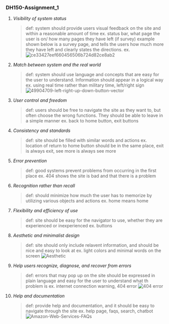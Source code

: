 ### **DH150-Assignment_1**

1. *Visibility of system status*
    > def: system should provide users visual feedback on the site and within a reasonable amount of time
    > ex. status bar, what page the user is on/ how many pages they have left (if survey)
    > example shown below is a survey page, and tells the users how much more they have left and clearly states the directions.
    > ex. ![ce33427eef660456506b724d82ce8ab2](https://user-images.githubusercontent.com/59623119/72315437-a6f6ee00-3647-11ea-84d7-a6df7f35282f.png)

2. *Match between system and the real world*
    > def: system should use language and concepts that are easy for the user to understand. Information should appear in a logical way
    > ex. using real time rather than military time, left/right sign
      ![49904709-left-right-up-down-button-vector](https://user-images.githubusercontent.com/59623119/71937122-46a41000-3160-11ea-9b45-821821929473.jpg)
  
3. *User control and freedom*
    > def: users should be free to navigate the site as they want to, but often choose the wrong functions. They should be able to leave in a simple manner
    > ex. back to home button, exit buttons

4. *Consistency and standards*
    > def: site should be filled with similar words and actions
    > ex. location of return to home button should be in the same place, exit is always exit, see more is always see more
   
5. *Error prevention*
    > def: good systems prevent problems from occurring in the first place
    > ex. 404 shows the site is bad and that there is a problem
     
6. *Recognition rather than recall*
    > def: should minimize how much the user has to memorize by utilizing various objects and actions
    > ex. home means home

7. *Flexibility and efficiency of use*
    > def: site should be easy for the navigator to use, whether they are experienced or inexperienced 
    > ex. buttons

8. *Aesthetic and minimalist design*
    > def: site should only include relavent information, and should be nice and easy to look at
    > ex. light colors and minimal words on the screen
      ![Aesthetic](https://user-images.githubusercontent.com/59623119/71936136-7271c680-315d-11ea-88a1-9593ee7a602d.png)

9. *Help users recognize, diagnose, and recover from errors*
    > def: errors that may pop up on the site should be expressed in plain language and easy for the user to understand what th problem is
    > ex. internet connection warning, 404 error
      ![404 error](https://user-images.githubusercontent.com/59623119/71935866-c5974980-315c-11ea-8671-7dd19d136874.png)
     
10. *Help and documentation*
    > def: provide help and documentation, and it should be easy to navigate through the site
    > ex. help page, faqs, search, chatbot
       ![Amazon-Web-Services-FAQs](https://user-images.githubusercontent.com/59623119/71936287-d3999a00-315d-11ea-9bb9-5dceea0f9618.jpg)


